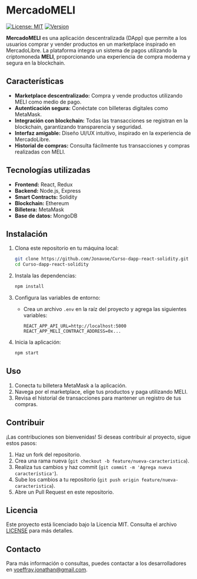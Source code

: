 # MercadoMELI

[![License: MIT](https://img.shields.io/badge/License-MIT-blue.svg)](https://opensource.org/licenses/MIT)
[![Version](https://img.shields.io/badge/Version-1.0.0-brightgreen.svg)](https://github.com/Jonavoe/Curso-dapp-react-solidity/releases)

**MercadoMELI** es una aplicación descentralizada (DApp) que permite a los usuarios comprar y vender productos en un marketplace inspirado en MercadoLibre. La plataforma integra un sistema de pagos utilizando la criptomoneda **MELI**, proporcionando una experiencia de compra moderna y segura en la blockchain.

## Características

- **Marketplace descentralizado:** Compra y vende productos utilizando MELI como medio de pago.
- **Autenticación segura:** Conéctate con billeteras digitales como MetaMask.
- **Integración con blockchain:** Todas las transacciones se registran en la blockchain, garantizando transparencia y seguridad.
- **Interfaz amigable:** Diseño UI/UX intuitivo, inspirado en la experiencia de MercadoLibre.
- **Historial de compras:** Consulta fácilmente tus transacciones y compras realizadas con MELI.

## Tecnologías utilizadas

- **Frontend:** React, Redux
- **Backend:** Node.js, Express
- **Smart Contracts:** Solidity
- **Blockchain:** Ethereum
- **Billetera:** MetaMask
- **Base de datos:** MongoDB

## Instalación

1. Clona este repositorio en tu máquina local:
   ```bash
   git clone https://github.com/Jonavoe/Curso-dapp-react-solidity.git
   cd Curso-dapp-react-solidity
   ```

2. Instala las dependencias:
   ```bash
   npm install
   ```

3. Configura las variables de entorno:
   - Crea un archivo `.env` en la raíz del proyecto y agrega las siguientes variables:
     ```
     REACT_APP_API_URL=http://localhost:5000
     REACT_APP_MELI_CONTRACT_ADDRESS=0x...
     ```

4. Inicia la aplicación:
   ```bash
   npm start
   ```

## Uso

1. Conecta tu billetera MetaMask a la aplicación.
2. Navega por el marketplace, elige tus productos y paga utilizando MELI.
3. Revisa el historial de transacciones para mantener un registro de tus compras.

## Contribuir

¡Las contribuciones son bienvenidas! Si deseas contribuir al proyecto, sigue estos pasos:

1. Haz un fork del repositorio.
2. Crea una rama nueva (`git checkout -b feature/nueva-caracteristica`).
3. Realiza tus cambios y haz commit (`git commit -m 'Agrega nueva característica'`).
4. Sube los cambios a tu repositorio (`git push origin feature/nueva-caracteristica`).
5. Abre un Pull Request en este repositorio.

## Licencia

Este proyecto está licenciado bajo la Licencia MIT. Consulta el archivo [LICENSE](LICENSE) para más detalles.

## Contacto

Para más información o consultas, puedes contactar a los desarrolladores en [voeffray.jonathan@gmail.com](mailto:voeffray.jonathan@gmail.com).

